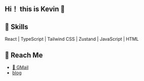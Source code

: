## Hi！ this is Kevin 👋

## 🔧 Skills

React | TypeScript | Tailwind CSS | Zustand | JavaScript | HTML

## 💬 Reach Me

- [📧 GMail](mailto:huanwendu@gmail.com)
- [ blog](https://kevin-blog-beta.vercel.app)

<!-- 23344 111 -->
<!--
**kevin-dhw/kevin-dhw** is a ✨ _special_ ✨ repository because its `README.md` (this file) appears on your GitHub profile.

Here are some ideas to get you started:

- 🔭 I’m currently working on ...
- 🌱 I’m currently learning ...
- 👯 I’m looking to collaborate on ...
- 🤔 I’m looking for help with ...
- 💬 Ask me about ...r
- 📫 How to reach me: ...
- 😄 Pronouns: ...
- ⚡ Fun fact: ...
-->
